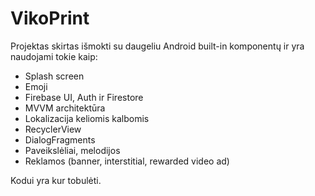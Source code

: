 # VikoPrint  
Projektas skirtas išmokti su daugeliu Android built-in komponentų ir yra naudojami tokie kaip:  
* Splash screen  
* Emoji
* Firebase UI, Auth ir Firestore
* MVVM architektūra
* Lokalizacija keliomis kalbomis
* RecyclerView
* DialogFragments
* Paveikslėliai, melodijos
* Reklamos (banner, interstitial, rewarded video ad)  

Kodui yra kur tobulėti.
